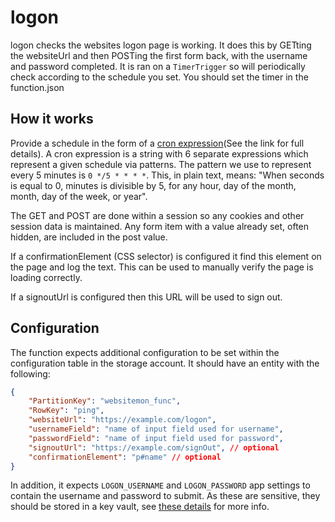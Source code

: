 # logon

logon checks the websites logon page is working.
It does this by GETting the websiteUrl and then POSTing the first form back, with the username and password completed.
It is ran on a `TimerTrigger` so will periodically check according to the schedule you set.
You should set the timer in the function.json

## How it works

Provide a schedule in the form of a [cron expression](https://en.wikipedia.org/wiki/Cron#CRON_expression)(See the link for full details).
A cron expression is a string with 6 separate expressions which represent a given schedule via patterns.
The pattern we use to represent every 5 minutes is `0 */5 * * * *`.
This, in plain text, means: "When seconds is equal to 0, minutes is divisible by 5, for any hour, day of the month, month, day of the week, or year".

The GET and POST are done within a session so any cookies and other session data is maintained.
Any form item with a value already set, often hidden, are included in the post value.

If a confirmationElement (CSS selector) is configured it find this element on the page and log the text.
This can be used to manually verify the page is loading correctly.

If a signoutUrl is configured then this URL will be used to sign out.

## Configuration

The function expects additional configuration to be set within the configuration table in the storage account.
It should have an entity with the following:

```json
{
    "PartitionKey": "websitemon_func",
    "RowKey": "ping",
    "websiteUrl": "https://example.com/logon",
    "usernameField": "name of input field used for username",
    "passwordField": "name of input field used for password",
    "signoutUrl": "https://example.com/signOut", // optional
    "confirmationElement": "p#name" // optional
}
```

In addition, it expects `LOGON_USERNAME` and `LOGON_PASSWORD` app settings to contain the username and password to submit.
As these are sensitive, they should be stored in a key vault, see [these details](https://docs.microsoft.com/en-us/azure/app-service/app-service-key-vault-references) for more info.